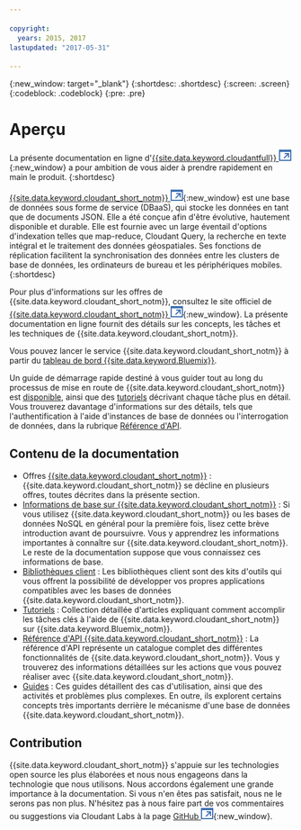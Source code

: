 ```yaml
---

copyright:
  years: 2015, 2017
lastupdated: "2017-05-31"

---
```


{:new_window: target="_blank"}
{:shortdesc: .shortdesc}
{:screen: .screen}
{:codeblock: .codeblock}
{:pre: .pre}

# Aperçu

La présente documentation en ligne d'[{{site.data.keyword.cloudantfull}} ![External link icon](images/launch-glyph.svg "External link icon")](http://www.ibm.com/analytics/us/en/technology/cloud-data-services/cloudant/){:new_window} a pour ambition de vous aider à prendre rapidement en main le produit.
{:shortdesc}

[{{site.data.keyword.cloudant_short_notm}} ![External link icon](images/launch-glyph.svg "External link icon")](https://www.youtube.com/watch?v=xfO3m1I3SKg&feature=youtu.be){:new_window} est une base de données sous forme de service (DBaaS),
qui stocke les données en tant que de documents JSON.
Elle a été conçue afin d'être évolutive, hautement disponible et durable.
Elle est fournie avec un large éventail d'options d'indexation telles que map-reduce, Cloudant Query, la recherche en texte intégral et le traitement des données géospatiales.
Ses fonctions de réplication facilitent la synchronisation des données entre les clusters de base de données, les ordinateurs de bureau et les périphériques
mobiles.
{:shortdesc}

Pour plus d'informations sur les offres de {{site.data.keyword.cloudant_short_notm}}, consultez le site officiel de [{{site.data.keyword.cloudant_short_notm}} ![External link icon](images/launch-glyph.svg "External link icon")](http://www.ibm.com/analytics/us/en/technology/cloud-data-services/cloudant/){:new_window}.
La présente documentation en ligne fournit des détails sur les concepts, les tâches et les techniques de {{site.data.keyword.cloudant_short_notm}}.

Vous pouvez lancer le service {{site.data.keyword.cloudant_short_notm}} à partir du [tableau de bord {{site.data.keyword.Bluemix}}](https://console.ng.bluemix.net/catalog/services/cloudant-nosql-db/).

Un guide de démarrage rapide destiné à vous guider tout au long du processus de mise en route de {{site.data.keyword.cloudant_short_notm}}
est [disponible](index.html), ainsi que des [tutoriels](tutorials/index.html) décrivant chaque tâche plus en détail.
Vous trouverez davantage d'informations sur des détails, tels que l'authentification à l'aide d'instances de base de données ou l'interrogation de données, dans la rubrique [Référence d'API](api/index.html).

<div id="contents"></div>

## Contenu de la documentation

*	Offres [{{site.data.keyword.cloudant_short_notm}}](offerings/index.html) : {{site.data.keyword.cloudant_short_notm}} se décline en plusieurs offres, toutes décrites dans la présente section.
*	[Informations de base sur {{site.data.keyword.cloudant_short_notm}}](basics/index.html) :
  Si vous utilisez {{site.data.keyword.cloudant_short_notm}} ou les bases de données NoSQL en général pour la première fois,
	lisez cette brève introduction avant de poursuivre.
	Vous y apprendrez les informations importantes à connaître sur {{site.data.keyword.cloudant_short_notm}}.
	Le reste de la documentation suppose que vous connaissez ces informations de base.
*	[Bibliothèques client](libraries/index.html) : Les bibliothèques client sont des kits d'outils qui vous offrent la possibilité de développer vos propres applications compatibles avec les bases de données {{site.data.keyword.cloudant_short_notm}}.
* [Tutoriels](tutorials/index.html) : Collection détaillée d'articles expliquant comment accomplir les tâches clés à l'aide de {{site.data.keyword.cloudant_short_notm}} sur {{site.data.keyword.Bluemix_notm}}.
*	[Référence d'API {{site.data.keyword.cloudant_short_notm}}](api/index.html) : La référence d'API représente un catalogue complet des différentes fonctionnalités de {{site.data.keyword.cloudant_short_notm}}.
	Vous y trouverez des informations détaillées sur les actions que vous pouvez réaliser avec {{site.data.keyword.cloudant_short_notm}}.
*	[Guides](guides/index.html) : Ces guides détaillent des cas d'utilisation, ainsi que des activités et problèmes plus complexes.
	En outre, ils explorent certains concepts très importants derrière le mécanisme d'une base de données {{site.data.keyword.cloudant_short_notm}}.

## Contribution

{{site.data.keyword.cloudant_short_notm}} s'appuie sur les technologies open source les plus élaborées et nous nous engageons dans la technologie que nous utilisons.
Nous accordons également une grande importance à la documentation.
Si vous n'en êtes pas satisfait, nous ne le serons pas non plus. N'hésitez pas à nous faire part de vos commentaires ou suggestions via Cloudant Labs à la page [GitHub ![External link icon](images/launch-glyph.svg "External link icon")](https://github.com/cloudant-labs/slate){:new_window}.
